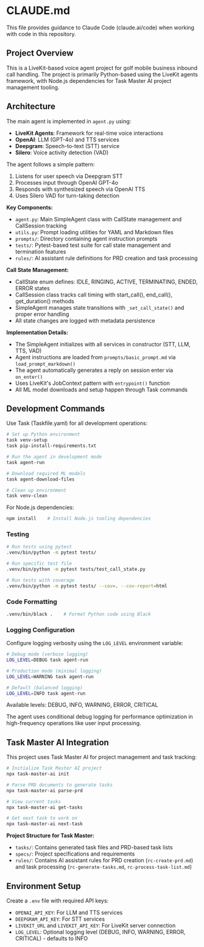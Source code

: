 # CLAUDE.md

This file provides guidance to Claude Code (claude.ai/code) when working with code in this repository.

## Project Overview

This is a LiveKit-based voice agent project for golf mobile business inbound call handling. The project is primarily Python-based using the LiveKit agents framework, with Node.js dependencies for Task Master AI project management tooling.

## Architecture

The main agent is implemented in `agent.py` using:
- **LiveKit Agents**: Framework for real-time voice interactions
- **OpenAI**: LLM (GPT-4o) and TTS services
- **Deepgram**: Speech-to-text (STT) service
- **Silero**: Voice activity detection (VAD)

The agent follows a simple pattern:
1. Listens for user speech via Deepgram STT
2. Processes input through OpenAI GPT-4o
3. Responds with synthesized speech via OpenAI TTS
4. Uses Silero VAD for turn-taking detection

**Key Components:**
- `agent.py`: Main SimpleAgent class with CallState management and CallSession tracking
- `utils.py`: Prompt loading utilities for YAML and Markdown files
- `prompts/`: Directory containing agent instruction prompts
- `tests/`: Pytest-based test suite for call state management and termination features
- `rules/`: AI assistant rule definitions for PRD creation and task processing

**Call State Management:**
- CallState enum defines: IDLE, RINGING, ACTIVE, TERMINATING, ENDED, ERROR states
- CallSession class tracks call timing with start_call(), end_call(), get_duration() methods  
- SimpleAgent manages state transitions with `_set_call_state()` and proper error handling
- All state changes are logged with metadata persistence

**Implementation Details:**
- The SimpleAgent initializes with all services in constructor (STT, LLM, TTS, VAD)
- Agent instructions are loaded from `prompts/basic_prompt.md` via `load_prompt_markdown()` 
- The agent automatically generates a reply on session enter via `on_enter()`
- Uses LiveKit's JobContext pattern with `entrypoint()` function
- All ML model downloads and setup happen through Task commands

## Development Commands

Use Task (Taskfile.yaml) for all development operations:

```bash
# Set up Python environment
task venv-setup
task pip-install-requirements.txt

# Run the agent in development mode
task agent-run

# Download required ML models
task agent-download-files

# Clean up environment
task venv-clean
```

For Node.js dependencies:
```bash
npm install    # Install Node.js tooling dependencies
```

### Testing
```bash
# Run tests using pytest
.venv/bin/python -m pytest tests/

# Run specific test file
.venv/bin/python -m pytest tests/test_call_state.py

# Run tests with coverage
.venv/bin/python -m pytest tests/ --cov=. --cov-report=html
```

### Code Formatting
```bash
.venv/bin/black .    # Format Python code using Black
```

### Logging Configuration

Configure logging verbosity using the `LOG_LEVEL` environment variable:

```bash
# Debug mode (verbose logging)
LOG_LEVEL=DEBUG task agent-run

# Production mode (minimal logging)  
LOG_LEVEL=WARNING task agent-run

# Default (balanced logging)
LOG_LEVEL=INFO task agent-run
```

Available levels: DEBUG, INFO, WARNING, ERROR, CRITICAL

The agent uses conditional debug logging for performance optimization in high-frequency operations like user input processing.

## Task Master AI Integration

This project uses Task Master AI for project management and task tracking:

```bash
# Initialize Task Master AI project
npx task-master-ai init

# Parse PRD documents to generate tasks
npx task-master-ai parse-prd

# View current tasks
npx task-master-ai get-tasks

# Get next task to work on
npx task-master-ai next-task
```

**Project Structure for Task Master:**
- `tasks/`: Contains generated task files and PRD-based task lists
- `specs/`: Project specifications and requirements
- `rules/`: Contains AI assistant rules for PRD creation (`rc-create-prd.md`) and task processing (`rc-generate-tasks.md`, `rc-process-task-list.md`)

## Environment Setup

Create a `.env` file with required API keys:
- `OPENAI_API_KEY`: For LLM and TTS services
- `DEEPGRAM_API_KEY`: For STT services
- `LIVEKIT_URL` and `LIVEKIT_API_KEY`: For LiveKit server connection
- `LOG_LEVEL`: Optional logging level (DEBUG, INFO, WARNING, ERROR, CRITICAL) - defaults to INFO
